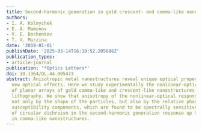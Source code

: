 ```yaml
---
title: Second-harmonic generation in gold crescent- and comma-like nanostructures
authors:
- I. A. Kolmychek
- E. A. Mamonov
- V. E. Bochenkov
- T. V. Murzina
date: '2019-01-01'
publishDate: '2025-03-14T16:10:52.205886Z'
publication_types:
- article-journal
publication: '*Optics Letters*'
doi: 10.1364/OL.44.005473
abstract: Anisotropic metal nanostructures reveal unique optical properties providing
  new optical effects. Here we study experimentally the nonlinear-optical response
  of planar arrays of gold comma-like and crescent-like nanostructures made by colloidal
  lithography. We show that anisotropy of the nonlinear-optical response is defined
  not only by the shape of the particles, but also by the relative phase of second-order
  susceptibility components, which are found to be spectrally sensitive. High values
  of circular dichroism in the second-harmonic generation response up to 70% are observed
  in comma-like nanostructures.
---
```

